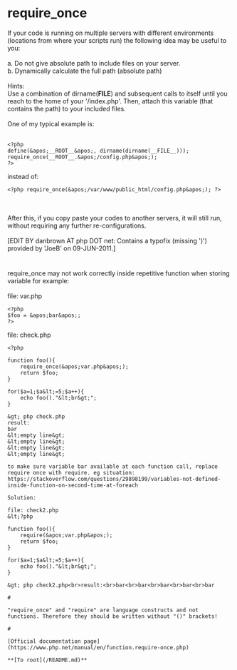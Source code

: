 # require_once



If your code is running on multiple servers with different environments (locations from where your scripts run) the following idea may be useful to you:<br><br>a. Do not give absolute path to include files on your server.<br>b. Dynamically calculate the full path (absolute path)<br><br>Hints:<br>Use a combination of dirname(__FILE__) and subsequent calls to itself until you reach to the home of your &apos;/index.php&apos;. Then, attach this variable (that contains the path) to your included files.<br><br>One of my typical example is:<br><br>

```
<?php
define(&apos;__ROOT__&apos;, dirname(dirname(__FILE__)));
require_once(__ROOT__.&apos;/config.php&apos;);
?>
```


instead of:


```
<?php require_once(&apos;/var/www/public_html/config.php&apos;); ?>
```
<br><br>After this, if you copy paste your codes to another servers, it will still run, without requiring any further re-configurations.<br><br>[EDIT BY danbrown AT php DOT net: Contains a typofix (missing &apos;)&apos;) provided by &apos;JoeB&apos; on 09-JUN-2011.]  

#

require_once may not work correctly inside repetitive function when storing variable for example:<br><br>file: var.php<br>

```
<?php
$foo = &apos;bar&apos;;
?>
```


file: check.php


```
<?php

function foo(){
    require_once(&apos;var.php&apos;);
    return $foo;
}

for($a=1;$a&lt;=5;$a++){
    echo foo()."&lt;br&gt;";
}

&gt; php check.php
result: 
bar
&lt;empty line&gt;
&lt;empty line&gt;
&lt;empty line&gt;
&lt;empty line&gt;

to make sure variable bar available at each function call, replace require once with require. eg situation: https://stackoverflow.com/questions/29898199/variables-not-defined-inside-function-on-second-time-at-foreach

Solution:

file: check2.php
&lt;?php

function foo(){
    require(&apos;var.php&apos;);
    return $foo;
}

for($a=1;$a&lt;=5;$a++){
    echo foo()."&lt;br&gt;";
}

&gt; php check2.php<br>result:<br>bar<br>bar<br>bar<br>bar<br>bar  

#

"require_once" and "require" are language constructs and not functions. Therefore they should be written without "()" brackets!  

#

[Official documentation page](https://www.php.net/manual/en/function.require-once.php)

**[To root](/README.md)**